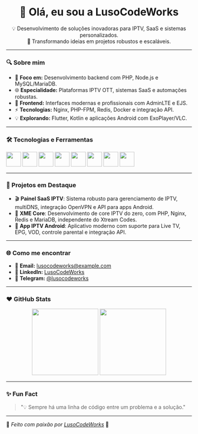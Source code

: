 <h1 align="center">👋 Olá, eu sou a LusoCodeWorks</h1>
<p align="center">
  💡 Desenvolvimento de soluções inovadoras para IPTV, SaaS e sistemas personalizados. <br>
  🚀 Transformando ideias em projetos robustos e escaláveis. 
</p>

---

### 🔍 Sobre mim
- 🎯 **Foco em:** Desenvolvimento backend com PHP, Node.js e MySQL/MariaDB.
- 🌐 **Especialidade:** Plataformas IPTV OTT, sistemas SaaS e automações robustas.
- 🎨 **Frontend:** Interfaces modernas e profissionais com AdminLTE e EJS.
- ⚡ **Tecnologias:** Nginx, PHP-FPM, Redis, Docker e integração API.
- 💡 **Explorando:** Flutter, Kotlin e aplicações Android com ExoPlayer/VLC.

---

### 🛠️ Tecnologias e Ferramentas
<p align="left">
  <img src="https://cdn.jsdelivr.net/gh/devicons/devicon/icons/php/php-original.svg" width="40" height="40" />
  <img src="https://cdn.jsdelivr.net/gh/devicons/devicon/icons/mysql/mysql-original-wordmark.svg" width="40" height="40" />
  <img src="https://cdn.jsdelivr.net/gh/devicons/devicon/icons/javascript/javascript-original.svg" width="40" height="40" />
  <img src="https://cdn.jsdelivr.net/gh/devicons/devicon/icons/nodejs/nodejs-original.svg" width="40" height="40" />
  <img src="https://cdn.jsdelivr.net/gh/devicons/devicon/icons/nginx/nginx-original.svg" width="40" height="40" />
  <img src="https://cdn.jsdelivr.net/gh/devicons/devicon/icons/docker/docker-original.svg" width="40" height="40" />
  <img src="https://cdn.jsdelivr.net/gh/devicons/devicon/icons/redis/redis-original.svg" width="40" height="40" />
  <img src="https://cdn.jsdelivr.net/gh/devicons/devicon/icons/flutter/flutter-original.svg" width="40" height="40" />
</p>

---

### 🚀 Projetos em Destaque
- 🎬 **Painel SaaS IPTV**: Sistema robusto para gerenciamento de IPTV, multiDNS, integração OpenVPN e API para apps Android.
- 📡 **XME Core**: Desenvolvimento de core IPTV do zero, com PHP, Nginx, Redis e MariaDB, independente do Xtream Codes.
- 📱 **App IPTV Android**: Aplicativo moderno com suporte para Live TV, EPG, VOD, controle parental e integração API.

---

### 🌐 Como me encontrar
- 📧 **Email:** [lusocodeworks@example.com](mailto:lusocodeworks@example.com)
- 💼 **LinkedIn:** [LusoCodeWorks](https://www.linkedin.com/)
- 💬 **Telegram:** [@lusocodeworks](https://t.me/lusocodeworks)

---

### ❤️ GitHub Stats
<p align="center">
  <img height="180em" src="https://github-readme-stats.vercel.app/api?username=lusocodeworks&show_icons=true&theme=radical" />
  <img height="180em" src="https://github-readme-stats.vercel.app/api/top-langs/?username=lusocodeworks&layout=compact&theme=radical"/>
</p>

---

### ✨ **Fun Fact**  
> "💡 Sempre há uma linha de código entre um problema e a solução."

---

🌟 *Feito com paixão por [LusoCodeWorks](https://github.com/lusocodeworks)* 🚀
